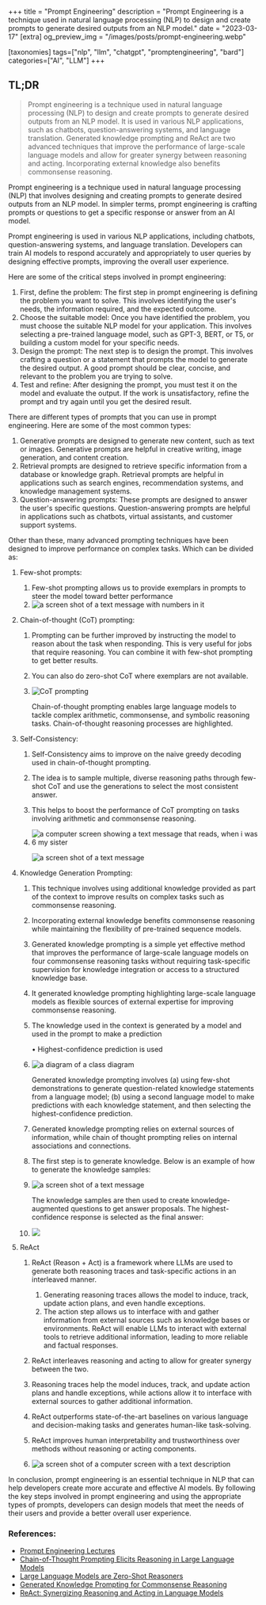 +++
title = "Prompt Engineering"
description = "Prompt Engineering is a technique used in natural language processing (NLP) to design and create prompts to generate desired outputs from an NLP model."
date = "2023-03-17"
[extra]
og_preview_img = "/images/posts/prompt-engineering.webp"

[taxonomies]
tags=["nlp", "llm", "chatgpt", "promptengineering", "bard"]
categories=["AI", "LLM"]
+++

## TL;DR

> Prompt engineering is a technique used in natural language processing (NLP) to design and create prompts to generate desired outputs from an NLP model. It is used in various NLP applications, such as chatbots, question-answering systems, and language translation. Generated knowledge prompting and ReAct are two advanced techniques that improve the performance of large-scale language models and allow for greater synergy between reasoning and acting. Incorporating external knowledge also benefits commonsense reasoning.

Prompt engineering is a technique used in natural language processing (NLP) that involves designing and creating prompts to generate desired outputs from an NLP model. In simpler terms, prompt engineering is crafting prompts or questions to get a specific response or answer from an AI model.

Prompt engineering is used in various NLP applications, including chatbots, question-answering systems, and language translation. Developers can train AI models to respond accurately and appropriately to user queries by designing effective prompts, improving the overall user experience.

Here are some of the critical steps involved in prompt engineering:

1. First, define the problem: The first step in prompt engineering is defining the problem you want to solve. This involves identifying the user's needs, the information required, and the expected outcome.
2. Choose the suitable model: Once you have identified the problem, you must choose the suitable NLP model for your application. This involves selecting a pre-trained language model, such as GPT-3, BERT, or T5, or building a custom model for your specific needs.
3. Design the prompt: The next step is to design the prompt. This involves crafting a question or a statement that prompts the model to generate the desired output. A good prompt should be clear, concise, and relevant to the problem you are trying to solve.
4. Test and refine: After designing the prompt, you must test it on the model and evaluate the output. If the work is unsatisfactory, refine the prompt and try again until you get the desired result.

There are different types of prompts that you can use in prompt engineering. Here are some of the most common types:

1. Generative prompts are designed to generate new content, such as text or images. Generative prompts are helpful in creative writing, image generation, and content creation.
2. Retrieval prompts are designed to retrieve specific information from a database or knowledge graph. Retrieval prompts are helpful in applications such as search engines, recommendation systems, and knowledge management systems.
3. Question-answering prompts: These prompts are designed to answer the user's specific questions. Question-answering prompts are helpful in applications such as chatbots, virtual assistants, and customer support systems.

Other than these, many advanced prompting techniques have been designed to improve performance on complex tasks. Which can be divided as:

1. Few-shot prompts:

   1. Few-shot prompting allows us to provide exemplars in prompts to steer the model toward better performance
   2. ![a screen shot of a text message with numbers in it](https://cdn.hashnode.com/res/hashnode/image/upload/v1677467818862/aa3ca314-d362-4b4a-a70f-a0ebd064b35d.png)

2. Chain-of-thought (CoT) prompting:

   1. Prompting can be further improved by instructing the model to reason about the task when responding. This is very useful for jobs that require reasoning. You can combine it with few-shot prompting to get better results.
   2. You can also do zero-shot CoT where exemplars are not available.
   3. ![CoT prompting](https://cdn.hashnode.com/res/hashnode/image/upload/v1677468052385/6a843170-0654-44a6-b5fa-cf73b6e6ace0.png)

      Chain-of-thought prompting enables large language models to tackle complex arithmetic, commonsense, and symbolic reasoning tasks. Chain-of-thought reasoning processes are highlighted.

3. Self-Consistency:

   1. Self-Consistency aims to improve on the naive greedy decoding used in chain-of-thought prompting.
   2. The idea is to sample multiple, diverse reasoning paths through few-shot CoT and use the generations to select the most consistent answer.
   3. This helps to boost the performance of CoT prompting on tasks involving arithmetic and commonsense reasoning.
   4. ![a computer screen showing a text message that reads, when i was 6 my sister](https://cdn.hashnode.com/res/hashnode/image/upload/v1677471207737/1371559f-288d-4650-adbe-b1e0b8b2c092.png)

      ![a screen shot of a text message](https://cdn.hashnode.com/res/hashnode/image/upload/v1677471998179/b8a96691-244b-4ea0-a487-a31c85eeb92e.png)

4. Knowledge Generation Prompting:

   1. This technique involves using additional knowledge provided as part of the context to improve results on complex tasks such as commonsense reasoning.
   2. Incorporating external knowledge benefits commonsense reasoning while maintaining the flexibility of pre-trained sequence models.
   3. Generated knowledge prompting is a simple yet effective method that improves the performance of large-scale language models on four commonsense reasoning tasks without requiring task-specific supervision for knowledge integration or access to a structured knowledge base.
   4. It generated knowledge prompting highlighting large-scale language models as flexible sources of external expertise for improving commonsense reasoning.
   5. The knowledge used in the context is generated by a model and used in the prompt to make a prediction

      • Highest-confidence prediction is used

   6. ![a diagram of a class diagram](https://cdn.hashnode.com/res/hashnode/image/upload/v1677472414752/33f84af7-9632-4887-9729-eda7df8e30d7.png)

      Generated knowledge prompting involves (a) using few-shot demonstrations to generate question-related knowledge statements from a language model; (b) using a second language model to make predictions with each knowledge statement, and then selecting the highest-confidence prediction.

   7. Generated knowledge prompting relies on external sources of information, while chain of thought prompting relies on internal associations and connections.
   8. The first step is to generate knowledge. Below is an example of how to generate the knowledge samples:
   9. ![a screen shot of a text message](https://cdn.hashnode.com/res/hashnode/image/upload/v1677472837399/b8e60ca4-9f3f-4114-81b6-4e196d3f2c2c.png)

      The knowledge samples are then used to create knowledge-augmented questions to get answer proposals. The highest-confidence response is selected as the final answer:

   10. ![](https://cdn.hashnode.com/res/hashnode/image/upload/v1677472897368/295b674f-3b8f-4571-99a6-736a1d6c1ab0.png)

5. ReAct

   1. ReAct (Reason + Act) is a framework where LLMs are used to generate both reasoning traces and task-specific actions in an interleaved manner.

      1. Generating reasoning traces allows the model to induce, track, update action plans, and even handle exceptions.
      2. The action step allows us to interface with and gather information from external sources such as knowledge bases or environments. ReAct will enable LLMs to interact with external tools to retrieve additional information, leading to more reliable and factual responses.

   2. ReAct interleaves reasoning and acting to allow for greater synergy between the two.
   3. Reasoning traces help the model induces, track, and update action plans and handle exceptions, while actions allow it to interface with external sources to gather additional information.
   4. ReAct outperforms state-of-the-art baselines on various language and decision-making tasks and generates human-like task-solving.
   5. ReAct improves human interpretability and trustworthiness over methods without reasoning or acting components.
   6. ![a screen shot of a computer screen with a text description](https://cdn.hashnode.com/res/hashnode/image/upload/v1677473335296/b17d32bc-0c0d-4f1a-a092-86fd239e2e21.png)

In conclusion, prompt engineering is an essential technique in NLP that can help developers create more accurate and effective AI models. By following the key steps involved in prompt engineering and using the appropriate types of prompts, developers can design models that meet the needs of their users and provide a better overall user experience.

### References:

- [Prompt Engineering Lectures](https://github.com/dair-ai/Prompt-Engineering-Guide/blob/main/lecture/Prompt-Engineering-Lecture-Elvis.pdf)
- [Chain-of-Thought Prompting Elicits Reasoning in Large Language Models](https://arxiv.org/pdf/2201.11903.pdf)
- [Large Language Models are Zero-Shot Reasoners](https://arxiv.org/abs/2205.11916)
- [Generated Knowledge Prompting for Commonsense Reasoning](https://arxiv.org/pdf/2110.08387.pdf)
- [ReAct: Synergizing Reasoning and Acting in Language Models](https://arxiv.org/pdf/2210.03629.pdf)
